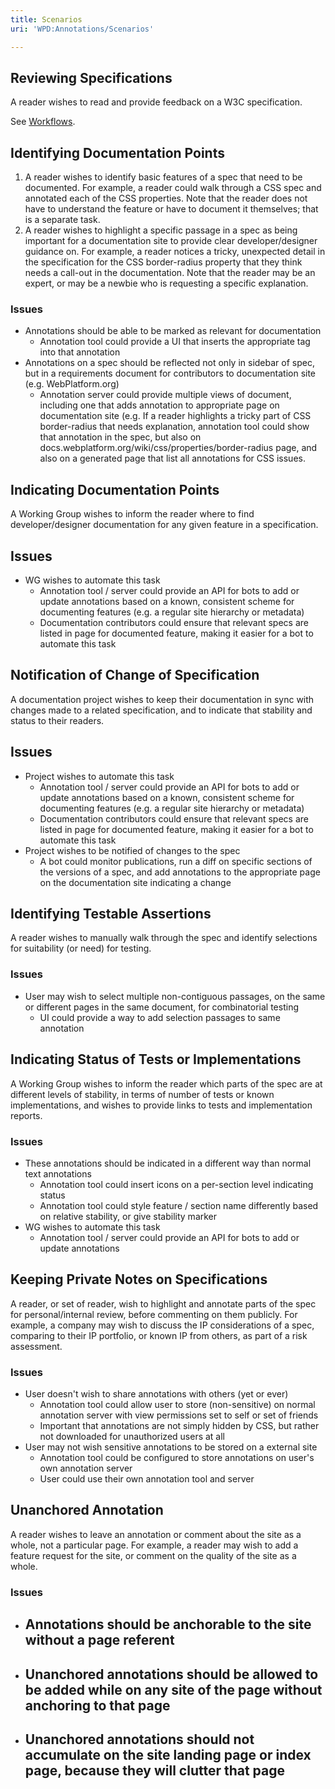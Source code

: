 ```yaml
---
title: Scenarios
uri: 'WPD:Annotations/Scenarios'

---
```

## Reviewing Specifications

A reader wishes to read and provide feedback on a W3C specification.

See [Workflows](/WPD:Annotations/Workflows).

## Identifying Documentation Points

1.  A reader wishes to identify basic features of a spec that need to be documented. For example, a reader could walk through a CSS spec and annotated each of the CSS properties. Note that the reader does not have to understand the feature or have to document it themselves; that is a separate task.
2.  A reader wishes to highlight a specific passage in a spec as being important for a documentation site to provide clear developer/designer guidance on. For example, a reader notices a tricky, unexpected detail in the specification for the CSS border-radius property that they think needs a call-out in the documentation. Note that the reader may be an expert, or may be a newbie who is requesting a specific explanation.

### Issues

-   Annotations should be able to be marked as relevant for documentation
    -   Annotation tool could provide a UI that inserts the appropriate tag into that annotation
-   Annotations on a spec should be reflected not only in sidebar of spec, but in a requirements document for contributors to documentation site (e.g. WebPlatform.org)
    -   Annotation server could provide multiple views of document, including one that adds annotation to appropriate page on documentation site (e.g. If a reader highlights a tricky part of CSS border-radius that needs explanation, annotation tool could show that annotation in the spec, but also on docs.webplatform.org/wiki/css/properties/border-radius page, and also on a generated page that list all annotations for CSS issues.

## Indicating Documentation Points

A Working Group wishes to inform the reader where to find developer/designer documentation for any given feature in a specification.

## Issues

-   WG wishes to automate this task
    -   Annotation tool / server could provide an API for bots to add or update annotations based on a known, consistent scheme for documenting features (e.g. a regular site hierarchy or metadata)
    -   Documentation contributors could ensure that relevant specs are listed in page for documented feature, making it easier for a bot to automate this task

## Notification of Change of Specification

A documentation project wishes to keep their documentation in sync with changes made to a related specification, and to indicate that stability and status to their readers.

## Issues

-   Project wishes to automate this task
    -   Annotation tool / server could provide an API for bots to add or update annotations based on a known, consistent scheme for documenting features (e.g. a regular site hierarchy or metadata)
    -   Documentation contributors could ensure that relevant specs are listed in page for documented feature, making it easier for a bot to automate this task
-   Project wishes to be notified of changes to the spec
    -   A bot could monitor publications, run a diff on specific sections of the versions of a spec, and add annotations to the appropriate page on the documentation site indicating a change

## Identifying Testable Assertions

A reader wishes to manually walk through the spec and identify selections for suitability (or need) for testing.

### Issues

-   User may wish to select multiple non-contiguous passages, on the same or different pages in the same document, for combinatorial testing
    -   UI could provide a way to add selection passages to same annotation

## Indicating Status of Tests or Implementations

A Working Group wishes to inform the reader which parts of the spec are at different levels of stability, in terms of number of tests or known implementations, and wishes to provide links to tests and implementation reports.

### Issues

-   These annotations should be indicated in a different way than normal text annotations
    -   Annotation tool could insert icons on a per-section level indicating status
    -   Annotation tool could style feature / section name differently based on relative stability, or give stability marker
-   WG wishes to automate this task
    -   Annotation tool / server could provide an API for bots to add or update annotations

## Keeping Private Notes on Specifications

A reader, or set of reader, wish to highlight and annotate parts of the spec for personal/internal review, before commenting on them publicly. For example, a company may wish to discuss the IP considerations of a spec, comparing to their IP portfolio, or known IP from others, as part of a risk assessment.

### Issues

-   User doesn't wish to share annotations with others (yet or ever)
    -   Annotation tool could allow user to store (non-sensitive) on normal annotation server with view permissions set to self or set of friends
    -   Important that annotations are not simply hidden by CSS, but rather not downloaded for unauthorized users at all
-   User may not wish sensitive annotations to be stored on a external site
    -   Annotation tool could be configured to store annotations on user's own annotation server
    -   User could use their own annotation tool and server

## Unanchored Annotation

A reader wishes to leave an annotation or comment about the site as a whole, not a particular page. For example, a reader may wish to add a feature request for the site, or comment on the quality of the site as a whole.

### Issues

-   Annotations should be anchorable to the site without a page referent
    -

-   Unanchored annotations should be allowed to be added while on any site of the page without anchoring to that page
    -

-   Unanchored annotations should not accumulate on the site landing page or index page, because they will clutter that page
    -

